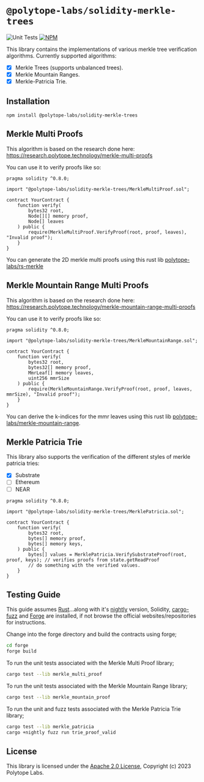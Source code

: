 # `@polytope-labs/solidity-merkle-trees`

![Unit Tests](https://github.com/polytope-labs/solidity-merkle-trees/actions/workflows/test.yml/badge.svg)
[![NPM](https://img.shields.io/npm/v/@polytope-labs/solidity-merkle-trees?label=%40polytope-labs%2Fsolidity-merkle-trees)](https://www.npmjs.com/package/@polytope-labs/solidity-merkle-trees)

This library contains the implementations of various merkle tree verification algorithms. Currently supported algorithms:
<br />
 - [x] Merkle Trees (supports unbalanced trees).
 - [x] Merkle Mountain Ranges.
 - [x] Merkle-Patricia Trie.

## Installation

```
npm install @polytope-labs/solidity-merkle-trees
```

## Merkle Multi Proofs

This algorithm is based on the research done here: https://research.polytope.technology/merkle-multi-proofs

You can use it to verify proofs like so:

```solidity
pragma solidity ^0.8.0;

import "@polytope-labs/solidity-merkle-trees/MerkleMultiProof.sol";

contract YourContract {
    function verify(
        bytes32 root,
        Node[][] memory proof,
        Node[] leaves
    ) public {
        require(MerkleMultiProof.VerifyProof(root, proof, leaves), "Invalid proof");
    }
}
```

You can generate the 2D merkle multi proofs using this rust lib [polytope-labs/rs-merkle](https://github.com/polytope-labs/rs-merkle)

## Merkle Mountain Range Multi Proofs

This algorithm is based on the research done here: https://research.polytope.technology/merkle-mountain-range-multi-proofs

You can use it to verify proofs like so:

```solidity
pragma solidity ^0.8.0;

import "@polytope-labs/solidity-merkle-trees/MerkleMountainRange.sol";

contract YourContract {
    function verify(
        bytes32 root,
        bytes32[] memory proof,
        MmrLeaf[] memory leaves,
        uint256 mmrSize
    ) public {
        require(MerkleMountainRange.VerifyProof(root, proof, leaves, mmrSize), "Invalid proof");
    }
}
```

You can derive the k-indices for the mmr leaves using this rust lib [polytope-labs/merkle-mountain-range](https://github.com/polytope-labs/merkle-mountain-range).

## Merkle Patricia Trie

This library also supports the verification of the different styles of merkle patricia tries:

 - [x] Substrate
 - [ ] Ethereum
 - [ ] NEAR
   <br />

```solidity
pragma solidity ^0.8.0;

import "@polytope-labs/solidity-merkle-trees/MerklePatricia.sol";

contract YourContract {
    function verify(
        bytes32 root,
        bytes[] memory proof,
        bytes[] memory keys,
    ) public {
        bytes[] values = MerklePatricia.VerifySubstrateProof(root, proof, keys); // verifies proofs from state.getReadProof
        // do something with the verified values.
    }
}
```

## Testing Guide
This guide assumes [Rust](https://www.rust-lang.org/tools/install)...along with it's [nightly](https://rust-lang.github.io/rustup/concepts/channels.html#:~:text=it%20just%20run-,rustup%20toolchain%20install%20nightly,-%3A) version, Solidity, [cargo-fuzz](https://github.com/rust-fuzz/cargo-fuzz) and [Forge](https://github.com/foundry-rs/foundry/blob/master/README.md) are installed, if not browse the official websites/repositories for instructions.

Change into the forge directory and build the contracts using forge;
```bash
cd forge
forge build
```

To run the unit tests associated with the Merkle Multi Proof library;
```bash
cargo test --lib merkle_multi_proof
```

To run the unit tests associated with the Merkle Mountain Range library;
```bash
cargo test --lib merkle_mountain_proof
```

To run the unit and fuzz tests associated with the Merkle Patricia Trie library;

```bash
cargo test --lib merkle_patricia
cargo +nightly fuzz run trie_proof_valid
```

## License

This library is licensed under the [Apache 2.0 License](./LICENSE), Copyright (c) 2023 Polytope Labs.